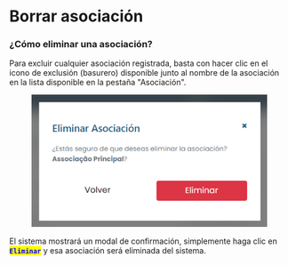 # Borrar asociación

### ¿Cómo eliminar una asociación?

Para excluir cualquier asociación registrada, basta con hacer clic en el icono de exclusión (basurero) disponible junto al nombre de la asociación en la lista disponible en la pestaña "Asociación".

<figure><img src="../../../.gitbook/assets/asso-del.png" alt=""><figcaption></figcaption></figure>

El sistema mostrará un modal de confirmación, simplemente haga clic en <mark style="color:blue;">**`Eliminar`**</mark> y esa asociación será eliminada del sistema.
